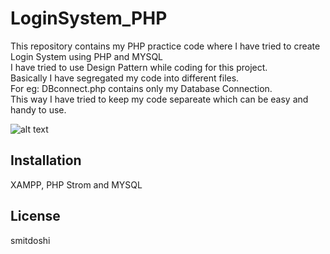 # LoginSystem_PHP

This repository contains my PHP practice code where I have tried to create Login System using PHP and MYSQL<br>
I have tried to use Design Pattern while coding for this project.<br>
Basically I have segregated my code into different files.<br>
For eg: DBconnect.php contains only my Database Connection.<br>
This way I have tried to keep my code separeate which can be easy and handy to use.<br>

![alt text](https://github.com/smitdoshi/LoginSystem_PHP/blob/master/screenshot/Login%20Page.png)

## Installation

XAMPP, PHP Strom and MYSQL


## License

smitdoshi